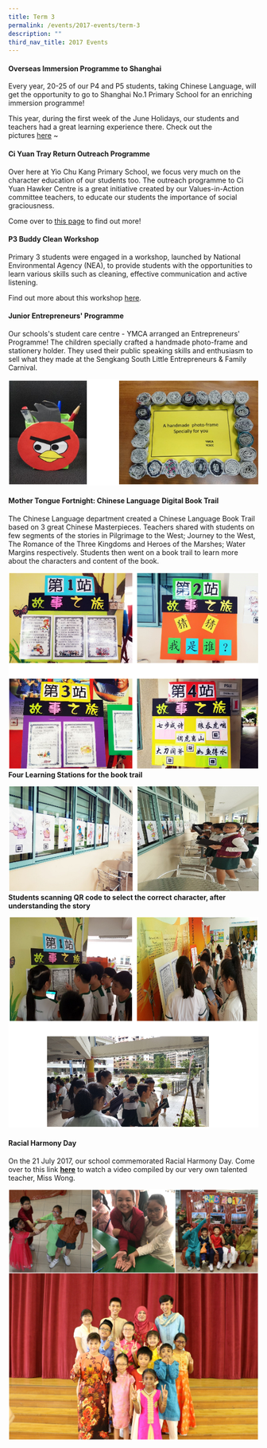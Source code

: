 ```yaml
---
title: Term 3
permalink: /events/2017-events/term-3
description: ""
third_nav_title: 2017 Events
---
```

#### **Overseas Immersion Programme to Shanghai**  

Every year, 20-25 of our P4 and P5 students, taking Chinese Language, will get the opportunity to go to Shanghai No.1 Primary School for an enriching immersion programme!

This year, during the first week of the June Holidays, our students and teachers had a great learning experience there. Check out the pictures [here](https://yiochukangpri.moe.edu.sg/departments/character-n-citizenship-education-cce/internalisation-programme) ~
 
#### **Ci Yuan Tray Return Outreach Programme** 

Over here at Yio Chu Kang Primary School, we focus very much on the character education of our students too. The outreach programme to Ci Yuan Hawker Centre is a great initiative created by our Values-in-Action committee teachers, to educate our students the importance of social graciousness.

Come over to [this page](https://yiochukangpri.moe.edu.sg/departments/character-n-citizenship-education-cce/key-programmes-activities/values-in-action-n-environment) to find out more!

#### **P3 Buddy Clean Workshop**  

Primary 3 students were engaged in a workshop, launched by National Environmental Agency (NEA), to provide students with the opportunities to learn various skills such as cleaning, effective communication and active listening.

Find out more about this workshop [here](https://yiochukangpri.moe.edu.sg/departments/character-n-citizenship-education-cce/key-programmes-activities/values-in-action-n-environment).
  
#### **Junior Entrepreneurs' Programme**  

Our schools's student care centre - YMCA arranged an Entrepreneurs' Programme! The children specially crafted a handmade photo-frame and stationery holder. They used their public speaking skills and enthusiasm to sell what they made at the Sengkang South Little Entrepreneurs & Family Carnival.

![Junior Entrepreneurs' Programme](/images/Junior%20Entrepreneurs'%20Programme.png)

#### **Mother Tongue Fortnight: Chinese Language Digital Book Trail**  

The Chinese Language department created a Chinese Language Book Trail based on 3 great Chinese Masterpieces. Teachers shared with students on few segments of the stories in Pilgrimage to the West; Journey to the West, The Romance of the Three Kingdoms and Heroes of the Marshes; Water Margins respectively. Students then went on a book trail to learn more about the characters and content of the book.

![Four Learning Stations for the book trail](/images/Four%20learning.png) **Four Learning Stations for the book trail**

![Students scanning QR code to select the correct character, after understanding the story](/images/Students%20scanning%20QR%20code.png) **Students scanning QR code to select the correct character, after understanding the story**

![Students are enjoying their learning and busy answering the questions!](/images/Students%20are%20enjoying%20their%20journey%20and%20busy%20answering%20questions.png)
 
#### **Racial Harmony Day**  

On the 21 July 2017, our school commemorated Racial Harmony Day. Come over to this link [**here**](https://yiochukangpri.moe.edu.sg/qql/slot/u746/Department/Character%20&%20Citizenship%20Education/rhd-HD.mp4) to watch a video compiled by our very own talented teacher, Miss Wong.

![Racial Harmony Day](/images/Racial%20Harmony%20Day.jpg)